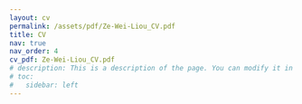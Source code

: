```yaml
---
layout: cv
permalink: /assets/pdf/Ze-Wei-Liou_CV.pdf
title: CV
nav: true
nav_order: 4
cv_pdf: Ze-Wei-Liou_CV.pdf
# description: This is a description of the page. You can modify it in '_pages/cv.md'. You can also change or remove the top pdf download button.
# toc:
#   sidebar: left
---
```

